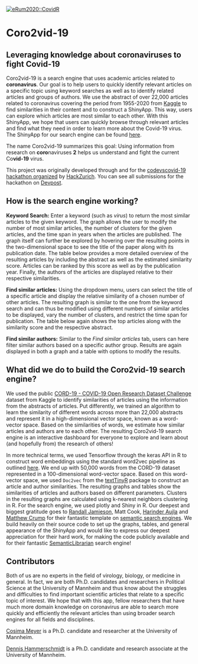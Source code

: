[![eRum2020::CovidR](https://badgen.net/https/runkit.io/erum2020-covidr/badge/branches/master/hammerschmidt-meyer-coro2vid-19?cache=300)](https://milano-r.github.io/erum2020-covidr-contest/hammerschmidt-meyer-coro2vid-19.html)

# Coro2vid-19
## Leveraging knowledge about coronaviruses to fight Covid-19

Coro2vid-19 is a search engine that uses academic articles related to **coronavirus**. Our goal is to help users to quickly identify relevant articles on a specific topic using keyword searches as well as to identify related articles and groups of authors. We use the abstract of over 22,000 articles related to coronavirus covering the period from 1955-2020 from [Kaggle](https://www.kaggle.com/allen-institute-for-ai/CORD-19-research-challenge) to find similarities in their content and to construct a ShinyApp. This way, users can explore which articles are most similar to each other. With this ShinyApp, we hope that users can quickly browse through relevant articles and find what they need in order to learn more about the Covid-19 virus. The ShinyApp for our search engine can be found [here](https://cosima-meyer.shinyapps.io/coro2vid-19-shinyapp/).

The name Coro2vid-19 summarizes this goal: Using information from research on **coro**naviruses **2** helps us understand and fight the current Co**vid-19** virus. 

This project was originally developed through and for the [codevscovid-19 hackathon organized](https://www.codevscovid19.org) by [HackZurich](https://digitalfestival.ch/en/HACK/). You can see all submissions for the hackathon on [Devpost](https://codevscovid19.devpost.com).

## How is the search engine working?

**Keyword Search:** Enter a keyword (such as *virus*) to return the most similar articles to the given keyword. The graph allows the user to modify the number of most similar articles, the number of clusters for the given articles, and the time span in years when the articles are published. The graph itself can further be explored by hovering over the resulting points in the two-dimensional space to see the title of the paper along with its publication date. The table below provides a more detailed overview of the resulting articles by including the abstract as well as the estimated similarity score. Articles can be ranked by this score as well as by the publication year. Finally, the authors of the articles are displayed relative to their respective similarities.

**Find similar articles:** Using the dropdown menu, users can select the title of a specific article and display the relative similarity of a chosen number of other articles. The resulting graph is similar to the one from the keyword search and can thus be modified using different numbers of similar articles to be displayed, vary the number of clusters, and restrict the time span for publication. The table below again shows the top articles along with the similarity score and the respective abstract.

**Find similar authors:** Similar to the *Find similar articles* tab, users can here filter similar authors based on a specific author group. Results are again displayed in both a graph and a table with options to modify the results.

## What did we do to build the Coro2vid-19 search engine?

We used the public [CORD-19 - COVID-19 Open Research Dataset Challenge](https://www.kaggle.com/allen-institute-for-ai/CORD-19-research-challenge) dataset from Kaggle to identify similarities of articles using the information from the abstracts of articles. Put differently, we trained an algorithm to learn the similarity of different words across more than 22,000 abstracts and represent it in a high-dimensional vector space, known as a word-vector space. Based on the similarities of words, we estimate how similar articles and authors are to each other. The resulting Coro2vid-19 search engine is an interactive dashboard for everyone to explore and learn about (and hopefully from) the research of others!

In more technical terms, we used Tensorflow through the keras API in R to construct word embeddings using the standard word2vec pipeline as outlined [here](https://blogs.rstudio.com/tensorflow/posts/2017-12-22-word-embeddings-with-keras/). We end up with 50,000 words from the CORD-19 dataset represented in a 100-dimensional word-vector space. Based on this word-vector space, we used `Doc2vec` from the [textTinyR](https://github.com/mlampros/textTinyR) package to construct an article and author similarities. The resulting graphs and tables show the similarities of articles and authors based on different parameters. Clusters in the resulting graphs are calculated using k-nearest neighbors clustering in R.
For the search engine, we used plotly and Shiny in R. Our deepest and biggest gratitude goes to [Randall Jamieson](https://umcognitivesciencelaboratory.weebly.com), Matt Cook, [Harinder Aujla](http://ion.uwinnipeg.ca/~haujla/) and [Matthew Crump](https://crumplab.github.io) for their fantastic template on [semantic search engines](https://github.com/CrumpLab/SemanticLibrarian). We build heavily on their source code to set up the graphs, tables, and general appearance of the ShinyApp and would like to express our deepest appreciation for their hard work, for making the code publicly available and for their fantastic [SemanticLibrarian](https://semanticlibrarian.shinyapps.io/SemanticLibrarian/) search engine!


## Contributors

Both of us are no experts in the field of virology, biology, or medicine in general. In fact, we are both Ph.D. candidates and researchers in Political Science at the University of Mannheim and thus know about the struggles and difficulties to find important scientific articles that relate to a specific topic of interest. We hope that with this app, fellow researchers that have much more domain knowledge on coronavirus are able to search more quickly and efficiently the relevant articles than using broader search engines for all fields and disciplines.

[Cosima Meyer](https://github.com/cosimameyer) is a Ph.D. candidate and researcher at the University of Mannheim. 

[Dennis Hammerschmidt](https://github.com/dennis-hammerschmidt) is a Ph.D. candidate and research associate at the University of Mannheim.
